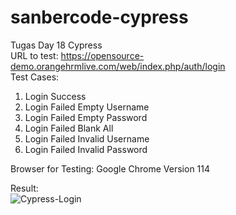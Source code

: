 # sanbercode-cypress  
Tugas Day 18 Cypress  
URL to test: https://opensource-demo.orangehrmlive.com/web/index.php/auth/login  
Test Cases:  
1. Login Success  
2. Login Failed Empty Username  
3. Login Failed Empty Password  
4. Login Failed Blank All  
5. Login Failed Invalid Username  
6. Login Failed Invalid Password  

Browser for Testing: Google Chrome Version 114

Result:  
![Cypress-Login](https://github.com/cindyulan/sanbercode-cypress/assets/129584905/e64d2125-b7d5-426e-99fc-193740bc1267)
